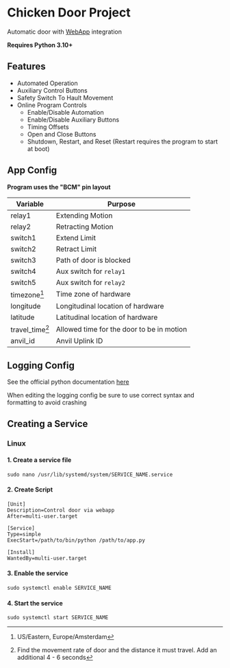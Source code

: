 # Chicken Door Project
Automatic door with [WebApp](https://CLDWHXPSURNV4EW5.anvil.app/YYX76UIW3FLUVCCLEB6FN5WL) integration

**Requires Python 3.10+**

## Features
- Automated Operation
- Auxiliary Control Buttons
- Safety Switch To Hault Movement
- Online Program Controls
  - Enable/Disable Automation
  - Enable/Disable Auxiliary Buttons
  - Timing Offsets
  - Open and Close Buttons
  - Shutdown, Restart, and Reset (Restart requires the program to start at boot)

## App Config
**Program uses the "BCM" pin layout**

|Variable|Purpose|
|--------|--------|
|   relay1          | Extending Motion |
|   relay2          | Retracting Motion |
|   switch1         | Extend Limit |
|   switch2         | Retract Limit |
|   switch3         | Path of door is blocked |
|   switch4         | Aux switch for `relay1` |
|   switch5         | Aux switch for `relay2` |
|   timezone[^1]       | Time zone of hardware |
|   longitude       | Longitudinal location of hardware |
|   latitude        | Latitudinal location of hardware |
|   travel_time[^2] | Allowed time for the door to be in motion |
|   anvil_id        | Anvil Uplink ID |

## Logging Config
See the official python documentation [here](https://docs.python.org/3/library/logging.config.html)

When editing the logging config be sure to use correct syntax and formatting to avoid crashing

## Creating a Service
### Linux

#### 1. Create a service file
``sudo nano /usr/lib/systemd/system/SERVICE_NAME.service``

#### 2. Create Script
```
[Unit]
Description=Control door via webapp
After=multi-user.target

[Service]
Type=simple
ExecStart=/path/to/bin/python /path/to/app.py

[Install]
WantedBy=multi-user.target
```
#### 3. Enable the service
``sudo systemctl enable SERVICE_NAME``

#### 4. Start the service
``sudo systemctl start SERVICE_NAME``

[^1]: US/Eastern, Europe/Amsterdam
[^2]: Find the movement rate of door and the distance it must travel. Add an additional 4 - 6 seconds
